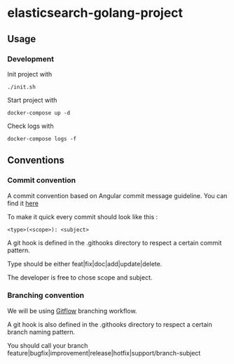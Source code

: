 # elasticsearch-golang-project

## Usage

### Development

Init project with
```
./init.sh
```

Start project with
```
docker-compose up -d
```

Check logs with
```
docker-compose logs -f
```

## Conventions

### Commit convention

A commit convention based on Angular commit message guideline. You can find it [here](https://gist.github.com/brianclements/841ea7bffdb01346392c)

To make it quick every commit should look like this :

`<type>(<scope>): <subject>`

A git hook is defined in the .githooks directory to respect a certain commit pattern.

Type should be either feat|fix|doc|add|update|delete.

The developer is free to chose scope and subject.

### Branching convention

We will be using [Gitflow](https://www.atlassian.com/git/tutorials/comparing-workflows/gitflow-workflow) branching workflow.

A git hook is also defined in the .githooks directory to respect a certain branch naming pattern.

You should call your branch feature|bugfix|improvement|release|hotfix|support/branch-subject